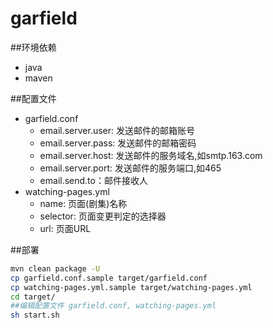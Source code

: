 # garfield

##环境依赖

- java
- maven

##配置文件

- garfield.conf
	- email.server.user: 发送邮件的邮箱账号
	- email.server.pass: 发送邮件的邮箱密码
	- email.server.host: 发送邮件的服务域名,如smtp.163.com
	- email.server.port: 发送邮件的服务端口,如465
	- email.send.to：邮件接收人
- watching-pages.yml
    - name: 页面(剧集)名称
    - selector: 页面变更判定的选择器
    - url: 页面URL

##部署
```bash
mvn clean package -U
cp garfield.conf.sample target/garfield.conf
cp watching-pages.yml.sample target/watching-pages.yml
cd target/
##编辑配置文件 garfield.conf, watching-pages.yml
sh start.sh
```